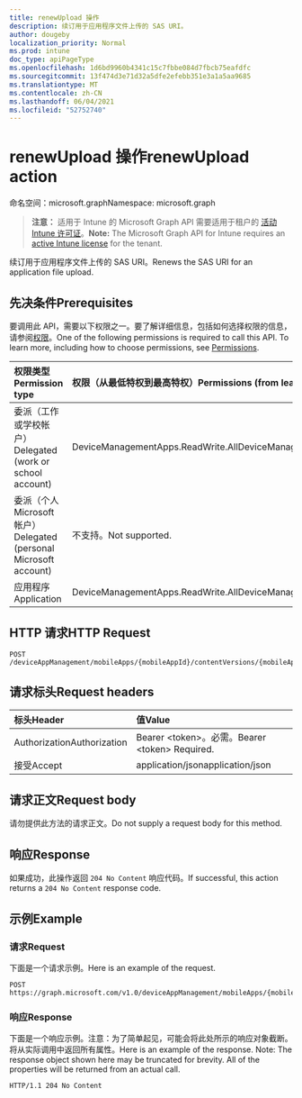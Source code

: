 ```yaml
---
title: renewUpload 操作
description: 续订用于应用程序文件上传的 SAS URI。
author: dougeby
localization_priority: Normal
ms.prod: intune
doc_type: apiPageType
ms.openlocfilehash: 1d6bd9960b4341c15c7fbbe084d7fbcb75eafdfc
ms.sourcegitcommit: 13f474d3e71d32a5dfe2efebb351e3a1a5aa9685
ms.translationtype: MT
ms.contentlocale: zh-CN
ms.lasthandoff: 06/04/2021
ms.locfileid: "52752740"
---
```

# <a name="renewupload-action"></a><span data-ttu-id="fe5c9-103">renewUpload 操作</span><span class="sxs-lookup"><span data-stu-id="fe5c9-103">renewUpload action</span></span>

<span data-ttu-id="fe5c9-104">命名空间：microsoft.graph</span><span class="sxs-lookup"><span data-stu-id="fe5c9-104">Namespace: microsoft.graph</span></span>

> <span data-ttu-id="fe5c9-105">**注意：** 适用于 Intune 的 Microsoft Graph API 需要适用于租户的 [活动 Intune 许可证](https://go.microsoft.com/fwlink/?linkid=839381)。</span><span class="sxs-lookup"><span data-stu-id="fe5c9-105">**Note:** The Microsoft Graph API for Intune requires an [active Intune license](https://go.microsoft.com/fwlink/?linkid=839381) for the tenant.</span></span>

<span data-ttu-id="fe5c9-106">续订用于应用程序文件上传的 SAS URI。</span><span class="sxs-lookup"><span data-stu-id="fe5c9-106">Renews the SAS URI for an application file upload.</span></span>

## <a name="prerequisites"></a><span data-ttu-id="fe5c9-107">先决条件</span><span class="sxs-lookup"><span data-stu-id="fe5c9-107">Prerequisites</span></span>
<span data-ttu-id="fe5c9-p101">要调用此 API，需要以下权限之一。要了解详细信息，包括如何选择权限的信息，请参阅[权限](/graph/permissions-reference)。</span><span class="sxs-lookup"><span data-stu-id="fe5c9-p101">One of the following permissions is required to call this API. To learn more, including how to choose permissions, see [Permissions](/graph/permissions-reference).</span></span>

|<span data-ttu-id="fe5c9-110">权限类型</span><span class="sxs-lookup"><span data-stu-id="fe5c9-110">Permission type</span></span>|<span data-ttu-id="fe5c9-111">权限（从最低特权到最高特权）</span><span class="sxs-lookup"><span data-stu-id="fe5c9-111">Permissions (from least to most privileged)</span></span>|
|:---|:---|
|<span data-ttu-id="fe5c9-112">委派（工作或学校帐户）</span><span class="sxs-lookup"><span data-stu-id="fe5c9-112">Delegated (work or school account)</span></span>|<span data-ttu-id="fe5c9-113">DeviceManagementApps.ReadWrite.All</span><span class="sxs-lookup"><span data-stu-id="fe5c9-113">DeviceManagementApps.ReadWrite.All</span></span>|
|<span data-ttu-id="fe5c9-114">委派（个人 Microsoft 帐户）</span><span class="sxs-lookup"><span data-stu-id="fe5c9-114">Delegated (personal Microsoft account)</span></span>|<span data-ttu-id="fe5c9-115">不支持。</span><span class="sxs-lookup"><span data-stu-id="fe5c9-115">Not supported.</span></span>|
|<span data-ttu-id="fe5c9-116">应用程序</span><span class="sxs-lookup"><span data-stu-id="fe5c9-116">Application</span></span>|<span data-ttu-id="fe5c9-117">DeviceManagementApps.ReadWrite.All</span><span class="sxs-lookup"><span data-stu-id="fe5c9-117">DeviceManagementApps.ReadWrite.All</span></span>|

## <a name="http-request"></a><span data-ttu-id="fe5c9-118">HTTP 请求</span><span class="sxs-lookup"><span data-stu-id="fe5c9-118">HTTP Request</span></span>
<!-- {
  "blockType": "ignored"
}
-->
``` http
POST /deviceAppManagement/mobileApps/{mobileAppId}/contentVersions/{mobileAppContentId}/files/{mobileAppContentFileId}/renewUpload
```

## <a name="request-headers"></a><span data-ttu-id="fe5c9-119">请求标头</span><span class="sxs-lookup"><span data-stu-id="fe5c9-119">Request headers</span></span>
|<span data-ttu-id="fe5c9-120">标头</span><span class="sxs-lookup"><span data-stu-id="fe5c9-120">Header</span></span>|<span data-ttu-id="fe5c9-121">值</span><span class="sxs-lookup"><span data-stu-id="fe5c9-121">Value</span></span>|
|:---|:---|
|<span data-ttu-id="fe5c9-122">Authorization</span><span class="sxs-lookup"><span data-stu-id="fe5c9-122">Authorization</span></span>|<span data-ttu-id="fe5c9-123">Bearer &lt;token&gt;。必需。</span><span class="sxs-lookup"><span data-stu-id="fe5c9-123">Bearer &lt;token&gt; Required.</span></span>|
|<span data-ttu-id="fe5c9-124">接受</span><span class="sxs-lookup"><span data-stu-id="fe5c9-124">Accept</span></span>|<span data-ttu-id="fe5c9-125">application/json</span><span class="sxs-lookup"><span data-stu-id="fe5c9-125">application/json</span></span>|

## <a name="request-body"></a><span data-ttu-id="fe5c9-126">请求正文</span><span class="sxs-lookup"><span data-stu-id="fe5c9-126">Request body</span></span>
<span data-ttu-id="fe5c9-127">请勿提供此方法的请求正文。</span><span class="sxs-lookup"><span data-stu-id="fe5c9-127">Do not supply a request body for this method.</span></span>

## <a name="response"></a><span data-ttu-id="fe5c9-128">响应</span><span class="sxs-lookup"><span data-stu-id="fe5c9-128">Response</span></span>
<span data-ttu-id="fe5c9-129">如果成功，此操作返回 `204 No Content` 响应代码。</span><span class="sxs-lookup"><span data-stu-id="fe5c9-129">If successful, this action returns a `204 No Content` response code.</span></span>

## <a name="example"></a><span data-ttu-id="fe5c9-130">示例</span><span class="sxs-lookup"><span data-stu-id="fe5c9-130">Example</span></span>

### <a name="request"></a><span data-ttu-id="fe5c9-131">请求</span><span class="sxs-lookup"><span data-stu-id="fe5c9-131">Request</span></span>
<span data-ttu-id="fe5c9-132">下面是一个请求示例。</span><span class="sxs-lookup"><span data-stu-id="fe5c9-132">Here is an example of the request.</span></span>
``` http
POST https://graph.microsoft.com/v1.0/deviceAppManagement/mobileApps/{mobileAppId}/contentVersions/{mobileAppContentId}/files/{mobileAppContentFileId}/renewUpload
```

### <a name="response"></a><span data-ttu-id="fe5c9-133">响应</span><span class="sxs-lookup"><span data-stu-id="fe5c9-133">Response</span></span>
<span data-ttu-id="fe5c9-p102">下面是一个响应示例。注意：为了简单起见，可能会将此处所示的响应对象截断。将从实际调用中返回所有属性。</span><span class="sxs-lookup"><span data-stu-id="fe5c9-p102">Here is an example of the response. Note: The response object shown here may be truncated for brevity. All of the properties will be returned from an actual call.</span></span>
``` http
HTTP/1.1 204 No Content
```




